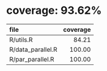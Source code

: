 # coverage: 93.62%

|file              | coverage|
|:-----------------|--------:|
|R/utils.R         |    84.21|
|R/data_parallel.R |   100.00|
|R/par_parallel.R  |   100.00|
